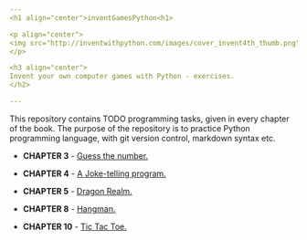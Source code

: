 ```yaml
---
<h1 align="center">inventGamesPython<h1>

<p align="center">
<img src="http://inventwithpython.com/images/cover_invent4th_thumb.png" width="150"/>
</p>

<h3 align="center">
Invent your own computer games with Python - exercises.
</h2>

---
```


This repository contains TODO programming tasks, given in every chapter of the book. The purpose of the repository is to practice Python programming language, with git version control, markdown syntax etc.

* **CHAPTER 3** - [Guess the number.](https://github.com/st33ze/inventGamesPython/tree/master/chapter_3/guess.py)

* **CHAPTER 4** - [A Joke-telling program.](https://github.com/st33ze/inventGamesPython/tree/master/chapter_4/jokes.py)

* **CHAPTER 5** - [Dragon Realm.](https://github.com/st33ze/inventGamesPython/tree/master/chapter_5/dragon.py)

* **CHAPTER 8** - [Hangman.](https://github.com/st33ze/inventGamesPython/tree/master/chapter_8)

* **CHAPTER 10** - [Tic Tac Toe.](https://github.com/st33ze/inventGamesPython/tree/master/chapter_10)
